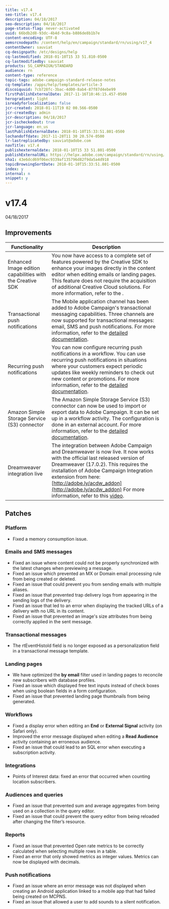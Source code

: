 ```yaml
---
title: v17.4
seo-title: v17.4
description: 04/18/2017
seo-description: 04/18/2017
page-status-flag: never-activated
uuid: 66bdb2d8-93dc-4b4d-9c8a-b886de8b1b7e
content-encoding: UTF-8
aemsrcnodepath: /content/help/en/campaign/standard/rn/using/v17_4
contentOwner: sauviat
cq-designpath: /etc/designs/help
cq-lastmodified: 2018-01-10T15 33 51.810-0500
cq-lastmodifiedby: sauviat
products: SG_CAMPAIGN/STANDARD
audience: rn
content-type: reference
topic-tags: adobe-campaign-standard-release-notes
cq-template: /apps/help/templates/article-3
discoiquuid: 7cb728fc-3bac-4d00-8ab4-87f87d4ebe99
firstPublishExternalDate: 2017-11-16T10:46:15.457-0500
herogradient: light
isreadyforlocalization: false
jcr-created: 2018-01-11T19 02 00.566-0500
jcr-createdby: admin
jcr-description: 04/18/2017
jcr-ischeckedout: true
jcr-language: en_us
lastPublishExternalDate: 2018-01-10T15:33:51.801-0500
lochandoffdate: 2017-11-28T11 30 20.574-0500
lr-lastreplicatedby: sauviat@adobe.com
navTitle: v17.4
publishexternaldate: 2018-01-10T15 33 51.801-0500
publishExternalURL: https://helpx.adobe.com/campaign/standard/rn/using/v17_4.html
sha1: 43e6dcd69f06ec9339af135796d82f9da5a4d918
topicBrowsingSortDate: 2018-01-10T15:33:51.801-0500
index: y
internal: n
snippet: y
---
```


# v17.4

04/18/2017

## Improvements

|  Functionality  | Description  |
|---|---|
|  Enhanced Image edition capabilities with the Creative SDK  | You now have access to a complete set of features powered by the Creative SDK to enhance your images directly in the content editor when editing emails or landing pages. This feature does not require the acquisition of additional Creative Cloud solutions. For more information, refer to the .  |
|  Transactional push notifications  | The Mobile application channel has been added to Adobe Campaign's transactional messaging capabilities. Three channels are now supported for transactional messages: email, SMS and push notifications. For more information, refer to the [detailed documentation](../../channels/using/transactional-push-notifications.md).  |
|  Recurring push notifications  | You can now configure recurring push notifications in a workflow. You can use recurring push notifications in situations where your customers expect periodic updates like weekly reminders to check out new content or promotions. For more information, refer to the [detailed documentation](../../automating/using/mobile-app-delivery.md).  |
|  Amazon Simple Storage Service (S3) connector  | The Amazon Simple Storage Service (S3) connector can now be used to import or export data to Adobe Campaign. It can be set up in a workflow activity. The configuration is done in an external account. For more information, refer to the [detailed documentation](../../administration/using/external-accounts.md).  |
|  Dreamweaver integration live  | The integration between Adobe Campaign and Dreamweaver is now live. It now works with the official last released version of Dreamweaver (17.0.2). This requires the installation of Adobe Campaign Integration extension from here: [http://adobe.ly/acdw_addon](http://adobe.ly/acdw_addon) For more information, refer to this [video](http://docs.campaign.adobe.com/doc/standard/en/Videos/ACS_Dreamweaver.mp4).  |

## Patches

### Platform

* Fixed a memory consumption issue.

### Emails and SMS messages

* Fixed an issue where content could not be properly synchronized with the latest changes when previewing a message.
* Fixed an issue which prevented an MX or Domain email processing rule from being created or deleted.
* Fixed an issue that could prevent you from sending emails with multiple aliases.
* Fixed an issue that prevented trap delivery logs from appearing in the sending logs of the delivery.
* Fixed an issue that led to an error when displaying the tracked URLs of a delivery with no URL in its content.
* Fixed an issue that prevented an image's size attributes from being correctly applied in the sent message.

### Transactional messages

* The rtEventHistoId field is no longer exposed as a personalization field in a transactional message template.

### Landing pages

* We have optimized the **by email** filter used in landing pages to reconcile new subscribers with database profiles.
* Fixed an issue which displayed free text inputs instead of check boxes when using boolean fields in a form configuration.
* Fixed an issue that prevented landing page thumbnails from being generated.

### Workflows

* Fixed a display error when editing an **End** or **External Signal** activity (on Safari only).
* Improved the error message displayed when editing a **Read Audience** activity containing an erroneous audience.
* Fixed an issue that could lead to an SQL error when executing a subscription activity.

### Integrations

* Points of Interest data: fixed an error that occurred when counting location subscribers.

### Audiences and queries

* Fixed an issue that prevented sum and average aggregates from being used on a collection in the query editor.
* Fixed an issue that could prevent the query editor from being reloaded after changing the filter’s resource.

### Reports

* Fixed an issue that prevented Open rate metrics to be correctly calculated when selecting multiple rows in a table.
* Fixed an error that only showed metrics as integer values. Metrics can now be displayed with decimals.

### Push notifications

* Fixed an issue where an error message was not displayed when creating an Android application linked to a mobile app that had failed being created on MCPNS.
* Fixed an issue that allowed a user to add sounds to a silent notification.

